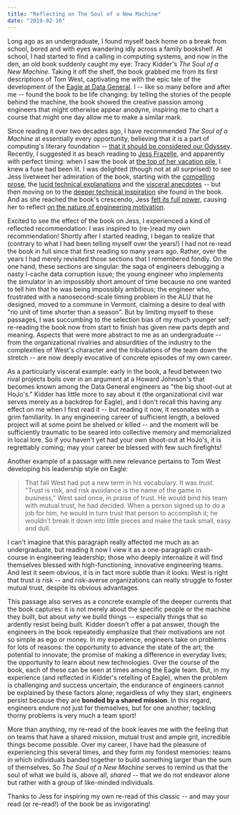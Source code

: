 ```yaml
---
title: "Reflecting on The Soul of a New Machine"
date: "2019-02-10"
---
```


Long ago as an undergraduate, I found myself back home on a break from school, bored and with eyes wandering idly across a family bookshelf. At school, I had started to find a calling in computing systems, and now in the den, an old book suddenly caught my eye: Tracy Kidder's _The Soul of a New Machine_. Taking it off the shelf, the book grabbed me from its first descriptions of Tom West, captivating me with the epic tale of the development of the [Eagle at Data General](https://en.wikipedia.org/wiki/Data_General#32-bit_Project_Eagle_-_the_Eagle_project). I -- like so many before and after me -- found the book to be life changing: by telling the stories of the people behind the machine, the book showed the creative passion among engineers that might otherwise appear anodyne, inspiring me to chart a course that might one day allow me to make a similar mark.

Since reading it over two decades ago, I have recommended _The Soul of a Machine_ at essentially every opportunity, believing that it is a part of computing's literary foundation -- [that it should be considered our Odyssey](https://www.youtube.com/watch?v=4PaWFYm0kEw#t=17m12s). Recently, I suggested it as beach reading to [Jess Frazelle](https://twitter.com/jessfraz), and apparently with perfect timing: when I saw the book at [the top of her vacation pile](https://twitter.com/jessfraz/status/1089522579197644801), I knew a fuse had been lit. I was delighted (though not at all surprised) to see Jess livetweet her admiration of the book, starting with the [compelling prose](https://twitter.com/jessfraz/status/1090080751146754048), the [lucid technical explanations](https://twitter.com/jessfraz/status/1090133918613889024) and the [visceral anecdotes](https://twitter.com/jessfraz/status/1090286888408145920) -- but then moving on to the [deeper technical inspiration](https://twitter.com/jessfraz/status/1090294634788544512) she found in the book. And as she reached the book's crescendo, Jess [felt its full power](https://twitter.com/jessfraz/status/1090369010783408131), causing her to reflect [on the nature of engineering motivation](https://twitter.com/jessfraz/status/1090389046881386499).

Excited to see the effect of the book on Jess, I experienced a kind of reflected recommendation: I was inspired to (re-)read my own recommendation! Shortly after I started reading, I began to realize that (contrary to what I had been telling myself over the years!) I had not re-read the book in full since that first reading so many years ago. Rather, over the years I had merely revisited those sections that I remembered fondly. On the one hand, these sections are singular: the saga of engineers debugging a nasty I-cache data corruption issue; the young engineer who implements the simulator in an impossibly short amount of time because no one wanted to tell him that he was being impossibly ambitious; the engineer who, frustrated with a nanosecond-scale timing problem in the ALU that he designed, moved to a commune in Vermont, claiming a desire to deal with "no unit of time shorter than a season". But by limiting myself to these passages, I was succumbing to the selection bias of my much younger self; re-reading the book now from start to finish has given new parts depth and meaning. Aspects that were more abstract to me as an undergraduate -- from the organizational rivalries and absurdities of the industry to the complexities of West's character and the tribulations of the team down the stretch -- are now deeply evocative of concrete episodes of my own career.

As a particularly visceral example: early in the book, a feud between two rival projects boils over in an argument at a Howard Johnson's that becomes known among the Data General engineers as "the big shoot-out at HoJo's." Kidder has little more to say about it (the organizational civil war serves merely as a backdrop for Eagle), and I don't recall this having any effect on me when I first read it -- but reading it now, it resonates with a grim familiarity. In any engineering career of sufficient length, a beloved project will at some point be shelved or killed -- and the moment will be sufficiently traumatic to be seared into collective memory and memorialized in local lore. So if you haven't yet had your own shoot-out at HoJo's, it is regrettably coming; may your career be blessed with few such firefights!

Another example of a passage with new relevance pertains to Tom West developing his leadership style on Eagle:

> That fall West had put a new term in his vocabulary. It was _trust_. "Trust is risk, and risk avoidance is the name of the game in business," West said once, in praise of trust. He would bind his team with mutual trust, he had decided. When a person signed up to do a job for him, he would in turn trust that person to accomplish it; he wouldn't break it down into little pieces and make the task small, easy and dull.

I can't imagine that this paragraph really affected me much as an undergraduate, but reading it now I view it as a one-paragraph crash-course in engineering leadership; those who deeply internalize it will find themselves blessed with high-functioning, innovative engineering teams. And lest it seem obvious, it is in fact more subtle than it looks: West is right that trust _is_ risk -- and risk-averse organizations can really struggle to foster mutual trust, despite its obvious advantages.

This passage also serves as a concrete example of the deeper currents that the book captures: it is not merely about the specific people or the machine they built, but about _why_ we build things -- especially things that so ardently resist being built. Kidder doesn't offer a pat answer, though the engineers in the book repeatedly emphasize that their motivations are not so simple as ego or money. In my experience, engineers take on problems for lots of reasons: the opportunity to advance the state of the art; the potential to innovate; the promise of making a difference in everyday lives; the opportunity to learn about new technologies. Over the course of the book, each of these can be seen at times among the Eagle team. But, in my experience (and reflected in Kidder's retelling of Eagle), when the problem is challenging and success uncertain, the endurance of engineers cannot be explained by these factors alone; regardless of why they start, engineers persist because they are **bonded by a shared mission**. In this regard, engineers endure not just for themselves, but for one another; tackling thorny problems is very much a team sport!

More than anything, my re-read of the book leaves me with the feeling that on teams that have a shared mission, mutual trust and ample grit, incredible things become possible. Over my career, I have had the pleasure of experiencing this several times, and they form my fondest memories: teams in which individuals banded together to build something larger than the sum of themselves. So _The Soul of a New Machine_ serves to remind us that the soul of what we build is, above all, _shared_ -- that we do not endeavor alone but rather with a group of like-minded individuals.

Thanks to Jess for inspiring my own re-read of this classic -- and may your read (or re-read!) of the book be as invigorating!
